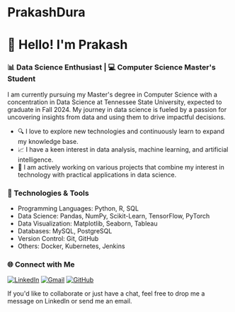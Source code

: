 # PrakashDura
# 👋 Hello! I'm Prakash

### 📊 Data Science Enthusiast | 💻 Computer Science Master's Student

I am currently pursuing my Master's degree in Computer Science with a concentration in Data Science at Tennessee State University, expected to graduate in Fall 2024. My journey in data science is fueled by a passion for uncovering insights from data and using them to drive impactful decisions.

- 🔍 I love to explore new technologies and continuously learn to expand my knowledge base.
- 📈 I have a keen interest in data analysis, machine learning, and artificial intelligence.
- 🚀 I am actively working on various projects that combine my interest in technology with practical applications in data science.

### 🔧 Technologies & Tools
- Programming Languages: Python, R, SQL
- Data Science: Pandas, NumPy, Scikit-Learn, TensorFlow, PyTorch
- Data Visualization: Matplotlib, Seaborn, Tableau
- Databases: MySQL, PostgreSQL
- Version Control: Git, GitHub
- Others: Docker, Kubernetes, Jenkins

### 🌐 Connect with Me
[![LinkedIn](https://img.shields.io/badge/LinkedIn-Prakash%20Dura-blue?style=flat&logo=linkedin)](https://www.linkedin.com/in/prakashdura/) [![Gmail](https://img.shields.io/badge/Gmail-prakashdura20@gmail.com-red?style=flat&logo=gmail&logoColor=white)](mailto:prakashdura20@gmail.com) [![GitHub](https://img.shields.io/badge/GitHub-%40PrakashDura-black?style=flat&logo=github)](https://github.com/PrakashDura)

If you'd like to collaborate or just have a chat, feel free to drop me a message on LinkedIn or send me an email.
